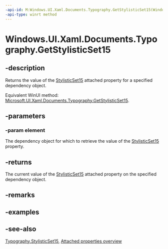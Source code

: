 ```yaml
---
-api-id: M:Windows.UI.Xaml.Documents.Typography.GetStylisticSet15(Windows.UI.Xaml.DependencyObject)
-api-type: winrt method
---
```


<!-- Method syntax
public bool GetStylisticSet15(Windows.UI.Xaml.DependencyObject element)
-->

# Windows.UI.Xaml.Documents.Typography.GetStylisticSet15

## -description
Returns the value of the [StylisticSet15](typography_stylisticset15.md) attached property for a specified dependency object.

Equivalent WinUI method: [Microsoft.UI.Xaml.Documents.Typography.GetStylisticSet15](/windows/winui/api/microsoft.ui.xaml.documents.typography.getstylisticset15).

## -parameters
### -param element
The dependency object for which to retrieve the value of the [StylisticSet15](typography_stylisticset15.md) property.

## -returns
The current value of the [StylisticSet15](typography_stylisticset15.md) attached property on the specified dependency object.

## -remarks

## -examples

## -see-also

[Typography.StylisticSet15](typography_stylisticset15.md), [Attached properties overview](/windows/uwp/xaml-platform/attached-properties-overview)
